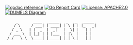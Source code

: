 
[![godoc reference](https://img.shields.io/badge/godoc-reference-blue.svg)](https://pkg.go.dev/github.com/klovercloud-ci-cd/agent)
[![Go Report Card](https://goreportcard.com/badge/github.com/klovercloud-ci-cd/agent)](https://goreportcard.com/report/github.com/klovercloud-ci-cd/agent)
[![License: APACHE2.0](https://img.shields.io/badge/License-apache2.0-green.svg)](https://opensource.org/licenses/Apache-2.0)
[![DUMELS Diagram](https://www.dumels.com/api/v1/badge/9d1e4285-eeb5-4211-87bd-d9a4c1fa44e7)](https://www.dumels.com/diagram/9d1e4285-eeb5-4211-87bd-d9a4c1fa44e7)

```
     _       ____   _____   _   _   _____ 
    / \     / ___| | ____| | \ | | |_   _|
   / _ \   | |  _  |  _|   |  \| |   | |  
  / ___ \  | |_| | | |___  | |\  |   | |  
 /_/   \_\  \____| |_____| |_| \_|   |_|  
```
